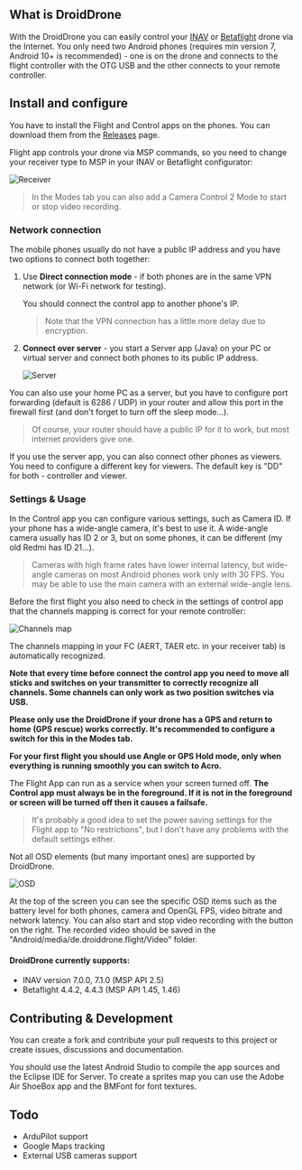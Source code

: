## What is DroidDrone

With the DroidDrone you can easily control your [INAV](https://github.com/iNavFlight/inav) or [Betaflight](https://github.com/betaflight/betaflight) drone via the Internet. You only need two Android phones (requires min version 7, Android 10+ is recommended) - one is on the drone and connects to the flight controller with the OTG USB and the other connects to your remote controller.

## Install and configure

You have to install the Flight and Control apps on the phones. You can download them from the [Releases](https://github.com/IvanSchulz/DroidDrone/releases) page.

Flight app controls your drone via MSP commands, so you need to change your receiver type to MSP in your INAV or Betaflight configurator:

![Receiver](https://github.com/IvanSchulz/DroidDrone/blob/master/Resources/Screenshots/Scr_receiver.JPG?raw=true)

> In the Modes tab you can also add a Camera Control 2 Mode to start or stop video recording.

### Network connection

The mobile phones usually do not have a public IP address and you have two options to connect both together:
1. Use **Direct connection mode** - if both phones are in the same VPN network (or Wi-Fi network for testing).

   You should connect the control app to another phone's IP.
   > Note that the VPN connection has a little more delay due to encryption.
   
2. **Connect over server** - you start a Server app (Java) on your PC or virtual server and connect both phones to its public IP address.
   
   ![Server](https://github.com/IvanSchulz/DroidDrone/blob/master/Resources/Screenshots/Scr_server.JPG?raw=true)

You can also use your home PC as a server, but you have to configure port forwarding (default is 6286 / UDP) in your router and allow this port in the firewall first (and don't forget to turn off the sleep mode...).
> Of course, your router should have a public IP for it to work, but most internet providers give one.

If you use the server app, you can also connect other phones as viewers. You need to configure a different key for viewers. The default key is "DD" for both - controller and viewer.

### Settings & Usage

In the Control app you can configure various settings, such as Camera ID. If your phone has a wide-angle camera, it's best to use it. A wide-angle camera usually has ID 2 or 3, but on some phones, it can be different (my old Redmi has ID 21...).

> Cameras with high frame rates have lower internal latency, but wide-angle cameras on most Android phones work only with 30 FPS. You may be able to use the main camera with an external wide-angle lens.

Before the first flight you also need to check in the settings of control app that the channels mapping is correct for your remote controller:

![Channels map](https://github.com/IvanSchulz/DroidDrone/blob/master/Resources/Screenshots/Scr_channels_map.jpg?raw=true)

The channels mapping in your FC (AERT, TAER etc. in your receiver tab) is automatically recognized.

**Note that every time before connect the control app you need to move all sticks and switches on your transmitter to correctly recognize all channels. Some channels can only work as two position switches via USB.**

**Please only use the DroidDrone if your drone has a GPS and return to home (GPS rescue) works correctly. It's recommended to configure a switch for this in the Modes tab.**

**For your first flight you should use Angle or GPS Hold mode, only when everything is running smoothly you can switch to Acro.**

The Flight App can run as a service when your screen turned off.
**The Control app must always be in the foreground. If it is not in the foreground or screen will be turned off then it causes a failsafe.**

> It's probably a good idea to set the power saving settings for the Flight app to "No restrictions", but I don't have any problems with the default settings either.

Not all OSD elements (but many important ones) are supported by DroidDrone.

![OSD](https://github.com/IvanSchulz/DroidDrone/blob/master/Resources/Screenshots/Scr_osd.jpg?raw=true)

At the top of the screen you can see the specific OSD items such as the battery level for both phones, camera and OpenGL FPS, video bitrate and network latency. You can also start and stop video recording with the button on the right.
The recorded video should be saved in the "Android/media/de.droiddrone.flight/Video" folder.

#### DroidDrone currently supports:

* INAV version 7.0.0, 7.1.0 (MSP API 2.5)
* Betaflight 4.4.2, 4.4.3 (MSP API 1.45, 1.46)

## Contributing & Development

You can create a fork and contribute your pull requests to this project or create issues, discussions and documentation.

You should use the latest Android Studio to compile the app sources and the Eclipse IDE for Server.
To create a sprites map you can use the Adobe Air ShoeBox app and the BMFont for font textures.

## Todo
* ArduPilot support
* Google Maps tracking
* External USB cameras support
